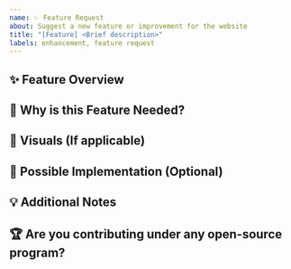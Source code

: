 ```yaml
---
name: ✨ Feature Request
about: Suggest a new feature or improvement for the website
title: "[Feature] <Brief description>"
labels: enhancement, feature request
---
```


## ✨ Feature Overview  
<!-- Clearly describe the feature you are requesting. What problem does it solve? How will it improve the website? -->

## 🚀 Why is this Feature Needed?  
<!-- Explain the importance of this feature and how it benefits users or enhances the experience. -->

## 🎨 Visuals (If applicable)  
<!-- Add screenshots, mockups, or design references to illustrate your idea. -->

## 🔧 Possible Implementation (Optional)  
<!-- Suggest how this feature could be implemented, if you have any thoughts on it. -->

## 💡 Additional Notes  
<!-- Any extra details or related information that might be useful. -->

## 🏆 Are you contributing under any open-source program?  
<!-- If yes, mention the program name (e.g., GSoC, Hacktoberfest, etc.). -->
